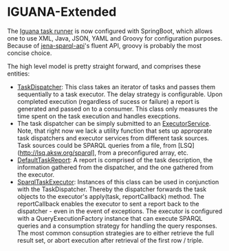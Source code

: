 # IGUANA-Extended

The [Iguana task runner](src/main/java/org/aksw/iguana/reborn/MainIguanaReborn.java) is now configured with SpringBoot, which allows one to use XML, Java, JSON, YAML and Groovy for configuration purposes. Because of [jena-sparql-api](https://github.com/AKSW/jena-sparql-api)'s fluent API, groovy is probably the most concise choice.

The high level model is pretty straight forward, and comprises these entities:

* [TaskDispatcher](src/main/java/org/aksw/iguana/reborn/TaskDispatcher.java): This class takes an iterator of tasks and passes them sequentially to a task executor. The delay strategy is configurable. Upon completed execution (regardless of sucess or failure) a report is generated and passed on to a consumer. This class only measures the time spent on the task execution and handles execptions.
* The task dispatcher can be simply submitted to an [ExecutorService](https://docs.oracle.com/javase/8/docs/api/java/util/concurrent/ExecutorService.html).
Note, that right now we lack a utility function that sets up approprate task dispatchers and executor services from different task sources. Task sources could be SPARQL queries from a file, from [LSQ](http://lsq.aksw.org/sparql], from a preconfigured array, etc.
* [DefaultTaskReport](src/main/java/org/aksw/iguana/reborn/DefaultTaskReport.java): A report is comprised of the task description, the information gathered from the dispatcher, and the one gathered from the executor.
* [SparqlTaskExecutor](src/main/java/org/aksw/iguana/reborn/SparqlTaskExecutor.java): Instances of this class can be used in conjunction with the TaskDispatcher. Thereby the dispatcher forwards the task objects to the executor's apply(task, reportCallback) method. The reportCallback enables the executor to sent a report back to the dispatcher - even in the event of exceptions. The executor is configured with a QueryExecutionFactory instance that can execute SPARQL queries and a consumption strategy for handling the query responses. The most common consuption strategies are to either retrieve the full result set, or abort execution after retrieval of the first row / triple.



